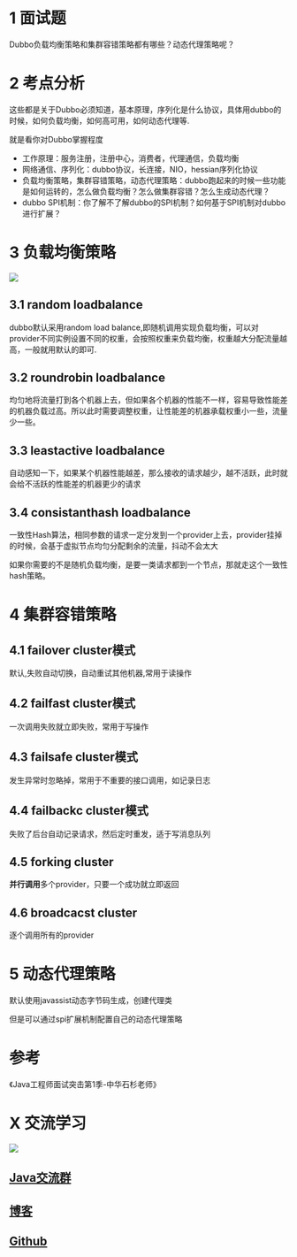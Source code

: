 # 1 面试题

Dubbo负载均衡策略和集群容错策略都有哪些？动态代理策略呢？

# 2 考点分析

这些都是关于Dubbo必须知道，基本原理，序列化是什么协议，具体用dubbo的时候，如何负载均衡，如何高可用，如何动态代理等.

就是看你对Dubbo掌握程度

- 工作原理：服务注册，注册中心，消费者，代理通信，负载均衡
- 网络通信、序列化：dubbo协议，长连接，NIO，hessian序列化协议
- 负载均衡策略，集群容错策略，动态代理策略：dubbo跑起来的时候一些功能是如何运转的，怎么做负载均衡？怎么做集群容错？怎么生成动态代理？
- dubbo SPI机制：你了解不了解dubbo的SPI机制？如何基于SPI机制对dubbo进行扩展？

# 3 负载均衡策略

![](https://ask.qcloudimg.com/http-save/1752328/nphpq0four.png)

## 3.1 random loadbalance

dubbo默认采用random load balance,即随机调用实现负载均衡，可以对provider不同实例设置不同的权重，会按照权重来负载均衡，权重越大分配流量越高，一般就用默认的即可.

## 3.2 roundrobin loadbalance

均匀地将流量打到各个机器上去，但如果各个机器的性能不一样，容易导致性能差的机器负载过高。所以此时需要调整权重，让性能差的机器承载权重小一些，流量少一些。

## 3.3  leastactive loadbalance

自动感知一下，如果某个机器性能越差，那么接收的请求越少，越不活跃，此时就会给不活跃的性能差的机器更少的请求

## 3.4 consistanthash loadbalance

一致性Hash算法，相同参数的请求一定分发到一个provider上去，provider挂掉的时候，会基于虚拟节点均匀分配剩余的流量，抖动不会太大

如果你需要的不是随机负载均衡，是要一类请求都到一个节点，那就走这个一致性hash策略。

# 4 集群容错策略

## 4.1 failover cluster模式

默认,失败自动切换，自动重试其他机器,常用于读操作

## 4.2 failfast cluster模式

一次调用失败就立即失败，常用于写操作

## 4.3 failsafe cluster模式

发生异常时忽略掉，常用于不重要的接口调用，如记录日志

## 4.4 failbackc cluster模式

失败了后台自动记录请求，然后定时重发，适于写消息队列

## 4.5 forking cluster

**并行调用**多个provider，只要一个成功就立即返回

## 4.6 broadcacst cluster

逐个调用所有的provider

# 5 动态代理策略

默认使用javassist动态字节码生成，创建代理类

但是可以通过spi扩展机制配置自己的动态代理策略

# 参考

《Java工程师面试突击第1季-中华石杉老师》


# X 交流学习
![](https://img-blog.csdnimg.cn/20190504005601174.jpg)
## [Java交流群](https://jq.qq.com/?_wv=1027&k=5UB4P1T)
## [博客](https://blog.csdn.net/qq_33589510)

## [Github](https://github.com/Wasabi1234)